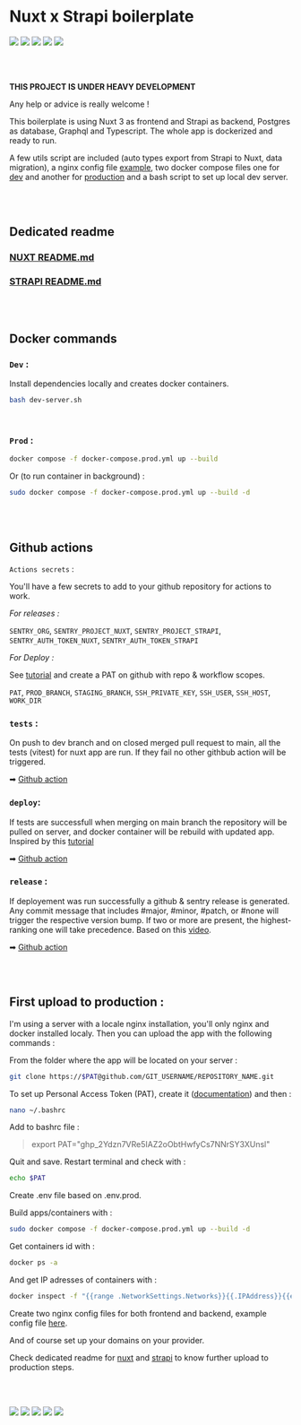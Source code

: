 # Nuxt x Strapi boilerplate

<p float="middle">
    <img src="https://img.shields.io/badge/nuxt%20js-00C58E?style=for-the-badge&logo=nuxtdotjs&logoColor=white" />
    <img src="https://img.shields.io/badge/strapi-2F2E8B?style=for-the-badge&logo=strapi&logoColor=white" />
    <img src="https://img.shields.io/badge/docker-%230db7ed.svg?style=for-the-badge&logo=docker&logoColor=white" />
    <img src="https://img.shields.io/badge/TypeScript-007ACC?style=for-the-badge&logo=typescript&logoColor=white" />
    <img src="https://img.shields.io/badge/GraphQl-E10098?style=for-the-badge&logo=graphql&logoColor=white" />
</p>

<br/>
<br/>

**THIS PROJECT IS UNDER HEAVY DEVELOPMENT**

Any help or advice is really welcome !

This boilerplate is using Nuxt 3 as frontend and Strapi as backend, Postgres as database, Graphql and Typescript. The whole app is dockerized and ready to run.

A few utils script are included (auto types export from Strapi to Nuxt, data migration), a nginx config file [example](./nginx.example), two docker compose files one for [dev](./docker-compose.dev.yml) and another for [production](./docker-compose.prod.yml) and a bash script to set up local dev server.

<br/>
<br/>

## Dedicated readme

### [NUXT README.md](nuxt/README.md)

### [STRAPI README.md](strapi/README.md)

<br/>
<br/>

## Docker commands

### `Dev` :

Install dependencies locally and creates docker containers.

```bash
bash dev-server.sh
```

<br/>

### `Prod` :

```bash
docker compose -f docker-compose.prod.yml up --build
```

Or (to run container in background) :

```bash
sudo docker compose -f docker-compose.prod.yml up --build -d
```

<br/>
<br/>

## Github actions

`Actions secrets` :

You'll have a few secrets to add to your github repository for actions to work.

_For releases :_

`SENTRY_ORG`, `SENTRY_PROJECT_NUXT`, `SENTRY_PROJECT_STRAPI`, `SENTRY_AUTH_TOKEN_NUXT`, `SENTRY_AUTH_TOKEN_STRAPI`

_For Deploy :_

See [tutorial](https://www.programonaut.com/how-to-deploy-a-git-repository-to-a-server-using-github-actions/) and create a PAT on github with repo & workflow scopes.

`PAT`, `PROD_BRANCH`, `STAGING_BRANCH`, `SSH_PRIVATE_KEY`, `SSH_USER`, `SSH_HOST`, `WORK_DIR`

### `tests` :

On push to dev branch and on closed merged pull request to main, all the tests (vitest) for nuxt app are run. If they fail no other githbub action will be triggered.

➡ [Github action](.github/workflows/tests.yml)

### `deploy`:

If tests are successfull when merging on main branch the repository will be pulled on server, and docker container will be rebuild with updated app.
Inspired by this [tutorial](https://www.programonaut.com/how-to-deploy-a-git-repository-to-a-server-using-github-actions/)

➡ [Github action](.github/workflows/deploy.yml)

### `release` :

If deployement was run successfully a github & sentry release is generated.
Any commit message that includes #major, #minor, #patch, or #none will trigger the respective version bump. If two or more are present, the highest-ranking one will take precedence.
Based on this [video](https://www.youtube.com/watch?v=vAGHl0t9x1U).

➡ [Github action](.github/workflows/release.yml)

<br/>
<br/>

## First upload to production :

I'm using a server with a locale nginx installation, you'll only nginx and docker installed localy. Then you can upload the app with the following commands :

From the folder where the app will be located on your server :

```bash
git clone https://$PAT@github.com/GIT_USERNAME/REPOSITORY_NAME.git
```

To set up Personal Access Token (PAT), create it ([documentation](https://docs.github.com/en/authentication/keeping-your-account-and-data-secure/managing-your-personal-access-tokens)) and then :

```bash
nano ~/.bashrc
```

Add to bashrc file :

> export PAT="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"

Quit and save. Restart terminal and check with :

```bash
echo $PAT
```

Create .env file based on .env.prod.

Build apps/containers with :

```bash
sudo docker compose -f docker-compose.prod.yml up --build -d
```

Get containers id with :

```bash
docker ps -a
```

And get IP adresses of containers with :

```bash
docker inspect -f "{{range .NetworkSettings.Networks}}{{.IPAddress}}{{end}}" IP_ADRESS
```

Create two nginx config files for both frontend and backend, example config file [here](./nginx.example).

And of course set up your domains on your provider.

Check dedicated readme for [nuxt](nuxt/README.md) and [strapi](strapi/README.md) to know further upload to production steps.

<br/>
<br/>

<p>
    <img src="https://img.shields.io/badge/Tailwind_CSS-38B2AC?style=for-the-badge&logo=tailwind-css&logoColor=white" />
    <img src="https://img.shields.io/badge/Vue%20js-35495E?style=for-the-badge&logo=vuedotjs&logoColor=4FC08D" />
    <img src="https://img.shields.io/badge/Vite-B73BFE?style=for-the-badge&logo=vite&logoColor=FFD62E" />
    <img src="https://img.shields.io/badge/Yarn-2C8EBB?style=for-the-badge&logo=yarn&logoColor=white" />
    <img src="https://img.shields.io/badge/Apollo%20GraphQL-311C87?&style=for-the-badge&logo=Apollo%20GraphQL&logoColor=white" />
</p>
